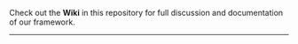 Check out the **Wiki** in this repository for full discussion and documentation of our framework.

---
